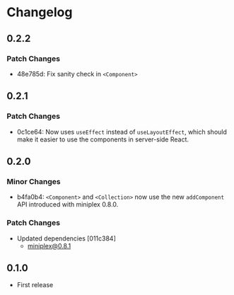 # Changelog

## 0.2.2

### Patch Changes

- 48e785d: Fix sanity check in `<Component>`

## 0.2.1

### Patch Changes

- 0c1ce64: Now uses `useEffect` instead of `useLayoutEffect`, which should make it easier to use the components in server-side React.

## 0.2.0

### Minor Changes

- b4fa0b4: `<Component>` and `<Collection>` now use the new `addComponent` API introduced with miniplex 0.8.0.

### Patch Changes

- Updated dependencies [011c384]
  - miniplex@0.8.1

## 0.1.0

- First release
